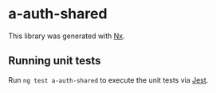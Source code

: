 # a-auth-shared

This library was generated with [Nx](https://nx.dev).

## Running unit tests

Run `ng test a-auth-shared` to execute the unit tests via [Jest](https://jestjs.io).
